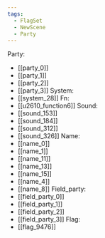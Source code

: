 ```yaml
---
tags:
  - FlagSet
  - NewScene
  - Party
---
```

Party:
- [[party_0]]
- [[party_1]]
- [[party_2]]
- [[party_3]]
System:
- [[system_28]]
Fn:
- [[u2610_function6]]
Sound:
- [[sound_153]]
- [[sound_184]]
- [[sound_312]]
- [[sound_326]]
Name:
- [[name_0]]
- [[name_1]]
- [[name_11]]
- [[name_13]]
- [[name_15]]
- [[name_4]]
- [[name_8]]
Field_party:
- [[field_party_0]]
- [[field_party_1]]
- [[field_party_2]]
- [[field_party_3]]
Flag:
- [[flag_9476]]
